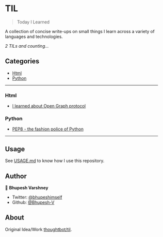 # TIL

> Today I Learned

A collection of concise write-ups on small things I learn across a variety of 
languages and technologies.

_2 TILs and counting..._

## Categories
* [Html](#HTML)
* [Python](#Python)

---

### Html

- [I learned about Open Graph protocol](HTML/OpenGraph.md)

### Python

- [PEP8 - the fashion police of Python](Python/pep8.md)

---

## Usage
See [USAGE.md](https://github.com/Bhupesh-V/til/blob/master/USAGE.md) to know how I use this repository.

## Author

:bust_in_silhouette: **Bhupesh Varshney**

- Twitter: [@bhupeshimself](https://twitter.com/bhupeshimself)
- Github: [@Bhupesh-V](https://github.com/Bhupesh-V)

## About

Original Idea/Work [thoughtbot/til](https://github.com/thoughtbot/til).
